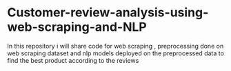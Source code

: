# Customer-review-analysis-using-web-scraping-and-NLP
In this repository i will share code for web scraping , preprocessing done on web scraping dataset and nlp models deployed on the preprocessed data to find the best product according to the reviews
